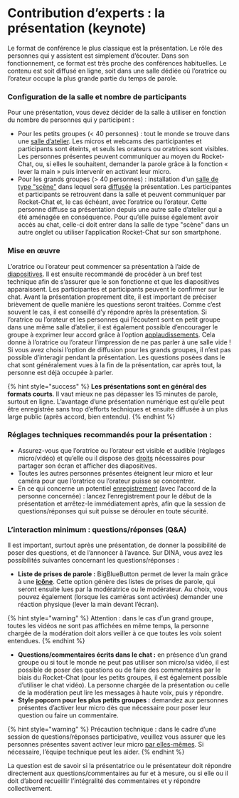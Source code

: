 # Contribution d’experts : la présentation \(keynote\)

Le format de conférence le plus classique est la présentation. Le rôle des personnes qui y assistent est simplement d’écouter. Dans son fonctionnement, ce format est très proche des conférences habituelles. Le contenu est soit diffusé en ligne, soit dans une salle dédiée où l’oratrice ou l’orateur occupe la plus grande partie du temps de parole.

### Configuration de la salle et nombre de participants

Pour une présentation, vous devez décider de la salle à utiliser en fonction du nombre de personnes qui y participent :

* Pour les petits groupes \(&lt; 40 personnes\) : tout le monde se trouve dans une [salle d’atelier](../../fonctionnalites/salles/#type-de-salle). Les micros et webcams des participantes et participants sont éteints, et seuls les orateurs ou oratrices sont visibles. Les personnes présentes peuvent communiquer au moyen du Rocket-Chat, ou, si elles le souhaitent, demander la parole grâce à la fonction « lever la main » puis intervenir en activant leur micro.
* Pour les grands groupes \(&gt; 40 personnes\) : installation d’un [salle de type "scène"](../../fonctionnalites/salles/#type-de-salle) dans lequel sera [diffusée](../../fonctionnalites/bigbluebutton/streaming.md) la présentation. Les participantes et participants se retrouvent dans la salle et peuvent communiquer par Rocket-Chat et, le cas échéant, avec l’oratrice ou l’orateur. Cette personne diffuse sa présentation depuis une autre salle d’atelier qui a été aménagée en conséquence. Pour qu’elle puisse également avoir accès au chat, celle-ci doit entrer dans la salle de type "scène" dans un autre onglet ou utiliser l’application Rocket-Chat sur son smartphone.

### Mise en œuvre

L’oratrice ou l’orateur peut commencer sa présentation à l’aide de [diapositives](../../fonctionnalites/bigbluebutton/droits-de-moderation.md#gestion-de-la-visioconference). Il est ensuite recommandé de procéder à un bref test technique afin de s’assurer que le son fonctionne et que les diapositives apparaissent. Les participantes et participants peuvent le confirmer sur le chat. Avant la présentation proprement dite, il est important de préciser brièvement de quelle manière les questions seront traitées. Comme c’est souvent le cas, il est conseillé d’y répondre après la présentation. Si l’oratrice ou l’orateur et les personnes qui l’écoutent sont en petit groupe dans une même salle d’atelier, il est également possible d’encourager le groupe à exprimer leur accord grâce à l’option [applaudissements](../../fonctionnalites/bigbluebutton/interaction.md#icones). Cela donne à l’oratrice ou l’orateur l’impression de ne pas parler à une salle vide ! Si vous avez choisi l’option de diffusion pour les grands groupes, il n’est pas possible d’interagir pendant la présentation. Les questions posées dans le chat sont généralement vues à la fin de la présentation, car après tout, la personne est déjà occupée à parler.

{% hint style="success" %}
**Les présentations sont en général des formats courts**. Il vaut mieux ne pas dépasser les 15 minutes de parole, surtout en ligne. L’avantage d’une présentation numérique est qu’elle peut être enregistrée sans trop d’efforts techniques et ensuite diffusée à un plus large public \(après accord, bien entendu\).
{% endhint %}

### Réglages techniques recommandés pour la présentation :

* Assurez-vous que l’oratrice ou l’orateur est visible et audible \(réglages micro/vidéo\) et qu’elle ou il dispose des [droits](../../fonctionnalites/bigbluebutton/droits-de-moderation.md#presentatrice-ou-presentateur-droits-de-partage-decran) nécessaires pour partager son écran et afficher des diapositives.
* Toutes les autres personnes présentes éteignent leur micro et leur caméra pour que l’oratrice ou l’orateur puisse se concentrer.
* En ce qui concerne un potentiel [enregistrement](../../fonctionnalites/bigbluebutton/enregistrement-et-sauvegarde.md#enregistrer-la-video) \(avec l’accord de la personne concernée\) : lancez l’enregistrement pour le début de la présentation et arrêtez-le immédiatement après, afin que la session de questions/réponses qui suit puisse se dérouler en toute sécurité.

### L’interaction minimum : questions/réponses \(Q&A\)

Il est important, surtout après une présentation, de donner la possibilité de poser des questions, et de l’annoncer à l’avance. Sur DINA, vous avez les possibilités suivantes concernant les questions/réponses :

* **Liste de prises de parole :** BigBlueButton permet de lever la main  grâce à une [**icône**](../../fonctionnalites/bigbluebutton/interaction.md#icones). Cette option génère des listes de prises de parole, qui seront ensuite lues par la modératrice ou le modérateur. Au choix, vous pouvez également \(lorsque les caméras sont activées\) demander une réaction physique \(lever la main devant l’écran\).

{% hint style="warning" %}
Attention : dans le cas d’un grand groupe, toutes les vidéos ne sont pas affichées en même temps, la personne chargée de la modération doit alors veiller à ce que toutes les voix soient entendues.
{% endhint %}

* **Questions/commentaires écrits dans le chat :** en présence d’un grand groupe ou si tout le monde ne peut pas utiliser son micro/sa vidéo, il est possible de poser des questions ou de faire des commentaires par le biais du Rocket-Chat \(pour les petits groupes, il est également possible d’utiliser le chat vidéo\). La personne chargée de la présentation ou celle de la modération peut lire les messages à haute voix, puis y répondre.
* **Style popcorn pour les plus petits groupes :** demandez aux personnes présentes d’activer leur micro dès que nécessaire pour poser leur question ou faire un commentaire.

{% hint style="warning" %}
Précaution technique : dans le cadre d’une session de questions/réponses participative, veuillez vous assurer que les personnes présentes savent activer leur micro [par elles-mêmes](../../fonctionnalites/bigbluebutton/droits-de-moderation.md#gestion-des-participantes-et-participants). Si nécessaire, l’équipe technique peut les aider.
{% endhint %}

La question est de savoir si la présentatrice ou le présentateur doit répondre directement aux questions/commentaires au fur et à mesure, ou si elle ou il doit d’abord recueillir l’intégralité des commentaires et y répondre collectivement.  



